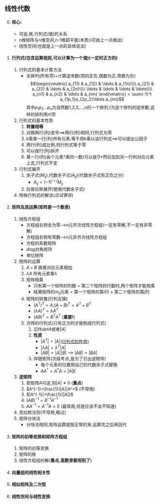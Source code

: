 ## 线性代数

0. #### 核心:
    * 可逆,秩,行列式(值)的关系
    * n维矩阵与n维空间,n-1维超平面(本质)(可由上一点推出)
    * 线性空间(也就是上一点的具体说法)


1. #### 行列式(包含运算规则,可以计算为一个值)(一定时正方的)
    1. 行列式的基本计算方法
        * 全排列(所有项)+计算逆序数(项的正负,偶数为正,奇数为负)
        $$\begin{vmatrix}
        a_{11} & a_{12} & \ldots & a_{1n}\\\\
        a_{21} & a_{22} & \ldots & a_{2n}\\\\
        \ldots & \ldots & \ldots & \ldots\\\\
        a_{n1} & a_{n2} & \ldots & a_{nn}
        \end{vmatrix}
        =
        \sum(-1)^t a_{1p_1}a_{2p_2}\ldots a_{nn}$$
        其中$p_1p_2\ldots p_n$为自然数1,2,3,…,n的一个排列,t为这个排列的逆序数,这样的排列用$n!$项
    2. 行列式的基本性质
        1. <span id="1">**转置相等**</span>
        2. 对换两行(列)变号==>两行(列)相同,行列式为零
        3. k乘某一行(列)所有元素,等于用k乘以该行列式==>可以提出公因子
        4. 两行(列)成比例,则行列式等于零
        5. 可以按行(列)拆开
        6. 某一行(列)各个元素*乘同一数(可以是1)*然后加到另一行列对应元素上去,行列式不变
    3. 行列式展开
        1. 余子式($M_{ij}$),代数余子式($A_{ij}$)(代数余子式有正负之分)
            * $A_{ij}=(-1)^{i+j}M_{ij}$
        2. 拉普拉斯展开(使用代数余子式)
    4. 特殊行列式的解法(*应试警告*)        


2. #### 矩阵及其运算(矩阵是一个数表)
    1. 线性方程组
        * 方程组右侧全为零-->n元齐次线性方程组(一定有零解,不一定有非零解)
        * 方程组右侧有常数-->n元非齐次线性方程组
        * 方程的系数矩阵
        * $diag$对角矩阵
        * 单位矩阵
    2. 矩阵的运算
        1. $A+B$ 直接对应元素相加
        2. $\lambda A$ 所有元素乘$\lambda$
        3. 矩阵相乘
            * 只有第一个矩阵的列数 = 第二个矩阵的行数时,两个矩阵才能相乘
            * 结果矩阵的$m_{ij}$元素 = 第一个矩阵的第$i$行 $\times$ 第二个矩阵的第$j$列
        4. 矩阵的转置(行列互换)
            * $(A^T)^T=A$;$(A+B)^T=A^T+B^T$
            * $(\lambda A)^T=\lambda A^T$
            *  $(AB)^T=B^TA^T$ (**重要!**)
        5. 方阵的行列式(只有正方的才能构成行列式)
            1. 记作$detA$或者$|A|$
            2. **性质**
                * $|A^T|=|A|$([行列式的性质](#1))
                * $|\lambda A|=\lambda ^T|A|$
                * $|AB|=|A||B|$ --> $|AB|=|BA|$
            3. 伴随矩阵(次级考点,是为了引出逆矩阵)
                * 每个元素的位置用自己的代数余子式替换
                * $AA^*=A^*A=|A|E$
    3. **逆矩阵**
        1. 若矩阵$A$可逆,则$|A|\ne 0$ (**重点**)
        2. $A^{-1}=\frac{1}{|A|}A^*$ (不常用)
        3. $|A^{-1}|=\frac{1}{|A|}$
        4. $(AB)^{-1}=B^{-1}A^{-1}$
        5. $AA^{-1}=A^{-1}A=E$ (最常用,但是应该不会不知道)
    4. 克拉默法则(不常用,略过)
    5. 矩阵分块法
        * 分块法相同,矩阵运算就按正常的来,运算完之后再回代 


3. #### 矩阵的初等变换和矩阵方程组
    1. 矩阵的初等变换
    2. 矩阵的秩
    3. 线性方程组的解(**重点,高数里都用到了**)
4. #### 向量组的线性相关性
5. #### 相似矩阵及二次型
6. #### 线性空间与线性变换